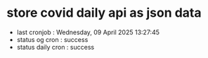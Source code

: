 # store covid daily api as json data

- last cronjob : Wednesday, 09 April 2025 13:27:45
- status og cron : success
- status daily cron : success
      
      